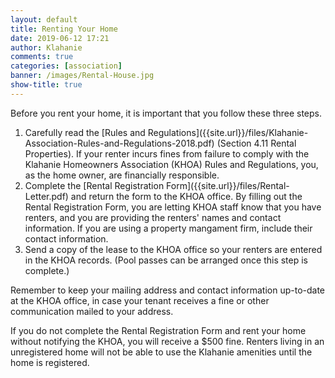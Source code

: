 ```yaml
---
layout: default
title: Renting Your Home
date: 2019-06-12 17:21
author: Klahanie
comments: true
categories: [association]
banner: /images/Rental-House.jpg
show-title: true
---
```

Before you rent your home, it is important that you follow these three steps.

<ol type = "1">
<li>Carefully read the [Rules and Regulations]({{site.url}}/files/Klahanie-Association-Rules-and-Regulations-2018.pdf) (Section 4.11 Rental Properties). If your renter incurs fines from failure to comply with the Klahanie Homeowners Association (KHOA) Rules and Regulations, you, as the home owner, are financially responsible.</li.>
<li>Complete the [Rental Registration Form]({{site.url}}/files/Rental-Letter.pdf) and return the form to the KHOA office. By filling out the Rental Registration Form, you are letting KHOA staff know that you have renters, and you are providing the renters' names and contact information. If you are using a property mangament firm, include their contact information.</li> 
<li>Send a copy of the lease to the KHOA office so your renters are entered in the KHOA records. (Pool passes can be arranged once this step is complete.)</li>
</ol>

Remember to keep your mailing address and contact information up-to-date at the KHOA office, in case your tenant receives a fine or other communication mailed to your address. 

If you do not complete the Rental Registration Form and rent your home without notifying the KHOA, you will receive a $500 fine. Renters living in an unregistered home will not be able to use the Klahanie amenities until the home is registered.